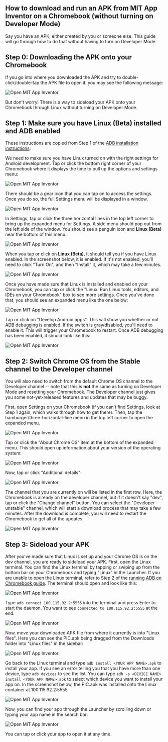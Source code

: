 ## How to download and run an APK from MIT App Inventor on a Chromebook (without turning on Developer Mode)

Say you have an APK, either created by you or someone else. This guide will go through how to do that without having to turn on Developer Mode.

## Step 0: Downloading the APK onto your Chromebook

If you go into where you downloaded the APK and try to double-click/double-tap the APK file to open it, you may see the following message:

![Open MIT App Inventor](apk_screenshots/Step-0-2.png)

But don't worry! There is a way to sideload your APK onto your Chromebook through Linux without turning on Developer Mode.

## Step 1: Make sure you have Linux (Beta) installed and ADB enabled

These instructions are copied from Step 1 of the [ADB installation instructions](adb_on_chromebook.md):

We need to make sure you have Linux turned on with the right settings for Android development. Tap or click the bottom right corner of your Chromebook where it displays the time to pull up the options and settings menu:

![Open MIT App Inventor](adb_screenshots/Step-1-0.png)

There should be a gear icon that you can tap on to access the settings. Once you do so, the full Settings menu will be displayed in a window. 

![Open MIT App Inventor](adb_screenshots/Step-1-1.png)

In Settings, tap or click the three horizontal lines in the top left corner to bring up the expanded menu for Settings. A side menu should pop out from the left side of the window. You should see a penguin icon and **Linux (Beta)** near the bottom of this menu:

![Open MIT App Inventor](adb_screenshots/Step-1-2.png)

When you tap or click on **Linux (Beta)**, it should tell you if you have Linux enabled. In the screenshot below, it is enabled. If it's not enabled, you'll need to click "Turn On", and then "Install" it, which may take a few minutes. 

![Open MIT App Inventor](adb_screenshots/Step-1-3.png)

Once you have made sure that Linux is installed and enabled on your Chromebook, you can tap or click the "Linux: Run Linux tools, editors, and IDEs on your Chromebook" box to see more settings. Once you've done that, you should see an expanded menu like the one below:

![Open MIT App Inventor](adb_screenshots/Step-1-4.png)

Tap or click on "Develop Android apps". This will show you whether or not ADB debugging is enabled. If the switch is gray/disabled, you'll need to enable it. This will trigger your Chromebook to restart. Once ADB debugging has been enabled, it should look like this:

![Open MIT App Inventor](adb_screenshots/Step-1-5.png)

## Step 2: Switch Chrome OS from the Stable channel to the Developer channel

You will also need to switch from the default Chrome OS channel to the Developer channel -- note that this is **not** the same as turning on Developer Mode and resetting your Chromebook. The Developer channel just gives you some not-yet-released features and updates that may be buggy.

First, open Settings on your Chromebook (if you can't find Settings, look at Step 1 again, which walks through how to get there). Then, tap the hamburger/three-horizontal-line menu in the top left corner to open the expanded menu.

![Open MIT App Inventor](apk_screenshots/Step-2-0.png)

Tap or click the "About Chrome OS" item at the bottom of the expanded menu. This should open up information about your version of the operating system:

![Open MIT App Inventor](apk_screenshots/Step-2-1.png)

Now, tap or click "Additional details":

![Open MIT App Inventor](apk_screenshots/Step-2-2.png)

The channel that you are currently on will be listed in the first row. Here, the Chromebook is already on the developer channel, but if it doesn't say "dev", tap or click the "Change channel" button. You can select the "Developer - unstable" channel, which will start a download process that may take a few minutes. After the download is complete, you will need to restart the Chromebook to get all of the updates.

![Open MIT App Inventor](apk_screenshots/Step-2-3.png)

## Step 3: Sideload your APK

After you've made sure that Linux is set up and your Chrome OS is on the dev channel, you are ready to sideload your APK. First, open the Linux terminal. You can find the Linux terminal by tapping or swiping up from the bottom bar on your Chromebook and typing "Linux" in the Launcher. If you are unable to open the Linux terminal, refer to Step 2 of the [running ADB on Chromebook guide](adb_on_chromebook.md). The terminal should open and look like this:

![Open MIT App Inventor](apk_screenshots/Step-3-0.png)

Type `adb connect 100.115.92.2:5555` into the terminal and press Enter to start the daemon. You want to see `connected to 100.115.92.2:5555` at the end:

![Open MIT App Inventor](apk_screenshots/Step-3-1.png)

Now, move your downloaded APK file from where it currently is into "Linux files". Here you can see the PIC.apk being dragged from the Downloads folder into "Linux files" in the sidebar:

![Open MIT App Inventor](apk_screenshots/Step-3-2.png)

Go back to the Linux terminal and type `adb install <YOUR APP NAME>.apk` to install your app. If you see an error telling you that you have more than one device, type `adb devices` to see the list. You can type `adb -s <DEVICE NAME> install <YOUR APP NAME>.apk` to select which device you want to install your app on. In the screenshot below, the PIC.apk was installed onto the Linux container at 100.115.92.2:5555

![Open MIT App Inventor](apk_screenshots/Step-3-3.png)

Now, you can find your app through the Launcher by scrolling down or typing your app name in the search bar:

![Open MIT App Inventor](apk_screenshots/Step-3-4.png)

You can tap or click your app to open it at any time.
